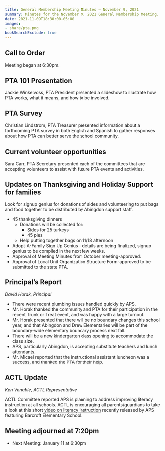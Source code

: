 ```yaml
---
title: General Membership Meeting Minutes — November 9, 2021
summary: Minutes for the November 9, 2021 General Membership Meeting.
date: 2021-11-09T18:30:00-05:00
images:
- share/pta.png
bookSearchExclude: true
---
```


## Call to Order
Meeting began at 6:30pm.

## PTA 101 Presentation
Jackie Winkelvoss, PTA President presented a slideshow to illustrate how PTA works, what it means, and how to be involved.

## PTA Survey
Christian Lindstrom, PTA Treasurer presented information about a forthcoming PTA survey in both English and Spanish to gather responses about how PTA can better serve the school community.

## Current volunteer opportunities
Sara Carr, PTA Secretary presented each of the committees that are accepting volunteers to assist with future PTA events and activities.

## Updates on Thanksgiving and Holiday Support for families
Look for signup genius for donations of sides and volunteering to put bags and food together to be distributed by Abingdon support staff.
- 45 thanksgiving dinners
    - Donations will be collected for:
        - Sides for 25 turkeys
        - 45 pies
    - Help putting together bags on 11/18 afternoon
- Adopt-A-Family Sign Up Genius - details are being finalized, signup genius to be compiled in the next few weeks.
- Approval of Meeting Minutes from October meeting-approved.
- Approval of Local Unit Organization Structure Form-approved to be submitted to the state PTA.

## Principal’s Report
*David Horak, Principal*

- There were recent plumbing issues handled quickly by APS. 
- Mr. Horak thanked the community and PTA for their participation in the recent Trunk or Treat event, and was happy with a large turnout. 
- Mr. Horak presented that there will be no boundary changes this school year, and that Abingdon and Drew Elementaries will be part of the boundary-wide elementary boundary process next fall. 
- There will be a new kindergarten class opening to accommodate the class size. 
- APS, particularly Abingdon, is accepting substitute teachers and lunch attendants. 
- Mr. Micael reported that the instructional assistant luncheon was a success, and thanked the PTA for their help.

## ACTL Update
*Ken Venable, ACTL Representative*

ACTL Committee reported APS is planning to address improving literacy instruction at all schools. ACTL is encouraging all parents/guardians to take a look at this short [video on literacy instruction](https://r20.rs6.net/tn.jsp?f=001B3utp3rAu1XztPfYdZxZbD2yU_sEbguQJRNXyIMql9zqeIG7Ap3tSVLd8jN8UL0LndUOvS72j8i-hoClN2uz5DUpAQeY060mNt_4apgUG7Osjzp-DYD6xaHsl2J8TI2Ni8JdVgI71h8083xgoyL0NXWV37TNnHGzDZ-DVMOfQAo=&c=93nF6_FKsx6qDbLB4UdQeO6N4QH9X90yHFq1k3gBrk2gdoc210g8Xg==&ch=irlt3UW3bGQJhIrVwOuEItCqXQUQYRYhLl6mlMYyZ2kQAjL5GDuwug==) recently released by APS featuring Barcroft Elementary School.

## Meeting adjourned at 7:20pm

- Next Meeting: January 11 at 6:30pm